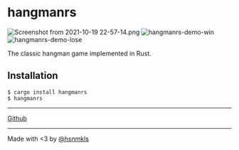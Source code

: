 # hangmanrs

![Screenshot from 2021-10-19 22-57-14.png](https://i.imgur.com/i6JEUvl.png)
![hangmanrs-demo-win](https://media.giphy.com/media/gdvs1hJA4NDJLhl5Hq/giphy.gif)
![hangmanrs-demo-lose](https://media.giphy.com/media/CdM3w5uDhaF2NVMT81/giphy.gif)



The classic hangman game implemented in Rust.

## Installation

```
$ cargo install hangmanrs
$ hangmanrs
```

* * *

[Github](https://github.com/hazelnutcloud/hangman-rs)

* * *

Made with <3 by [@hsnmkls](https://twitter.com/hsnmkls)
